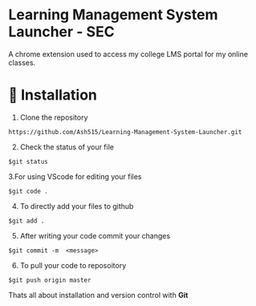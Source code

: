 # Learning Management System Launcher - SEC 
A chrome extension used to access my college LMS portal  for my online classes.

# 🚀&nbsp;Installation 
1. Clone the repository 
```
https://github.com/Ash515/Learning-Management-System-Launcher.git
```
2. Check the status of your file 
```
$git status
```

3.For using VScode for editing your files 
```
$git code .
```
4. To directly add your files to github
```
$git add .
```
5. After writing your code commit your changes 
```
$git commit -m  <message>
```
6. To pull your code to reposoitory
```
$git push origin master
```
Thats all about installation and version control with **Git**
